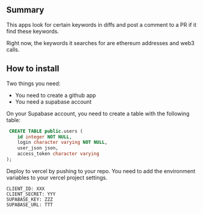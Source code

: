 ## Summary

This apps look for certain keywords in diffs and post a comment to a PR if it find these keywords.

Right now, the keywords it searches for are ethereum addresses and web3 calls.

## How to install
Two things you need:
- You need to create a github app
- You need a supabase account 

 On your Supabase account, you need to create a table with the following table:
 
 
```sql
 CREATE TABLE public.users (
    id integer NOT NULL,
    login character varying NOT NULL,
    user_json json,
    access_token character varying
);
```


Deploy to vercel by pushing to your repo. You need to add the environment variables to your vercel project settings.

```
CLIENT_ID: XXX
CLIENT_SECRET: YYY
SUPABASE_KEY: ZZZ
SUPABASE_URL: TTT
 ```
 
 
